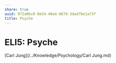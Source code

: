 ```yaml
---
share: true
uuid: 972a0bc0-8e54-40a4-8678-3dad78e1a73f
title: Psyche
---
```

# ELI5: Psyche
[Carl Jung](/../Knowledge/Psychology/Carl Jung.md)